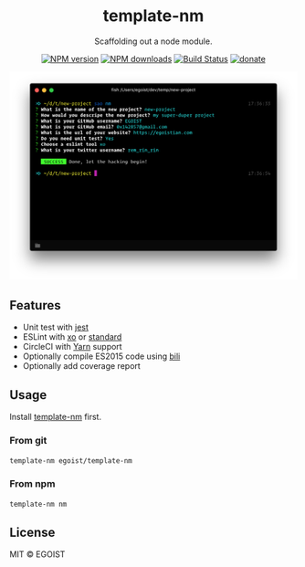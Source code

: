 <h1 align="center">template-nm</h1>

<p align="center">
  Scaffolding out a node module.
</p>

<p align="center">
<a href="https://npmjs.com/package/template-nm"><img src="https://img.shields.io/npm/v/template-nm.svg?style=flat" alt="NPM version"></a> <a href="https://npmjs.com/package/template-nm"><img src="https://img.shields.io/npm/dm/template-nm.svg?style=flat" alt="NPM downloads"></a> <a href="https://circleci.com/gh/egoist/template-nm"><img src="https://img.shields.io/circleci/project/egoist/template-nm/master.svg?style=flat" alt="Build Status"></a> <a href="https://github.com/egoist/donate"><img src="https://img.shields.io/badge/$-donate-ff69b4.svg?maxAge=2592000&amp;style=flat" alt="donate"></a>
</p>

<img src="./media/preview.png" alt="preview">

## Features

- Unit test with [jest](https://facebook.github.io/jest/)
- ESLint with [xo](https://github.com/sindresorhus/xo) or [standard](https://github.com/feross/standard)
- CircleCI with [Yarn](yarnpkg.com) support
- Optionally compile ES2015 code using [bili](https://github.com/unipahq/bili)
- Optionally add coverage report

## Usage

Install [template-nm](https://github.com/egoist/template-nm) first.

### From git

```bash
template-nm egoist/template-nm
```

### From npm

```bash
template-nm nm
```

## License

MIT &copy; EGOIST
